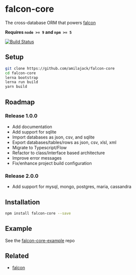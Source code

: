 falcon-core
===========
The cross-database ORM that powers [falcon](https://github.com/falcon-client/falcon)

**Requires `node >= 9` and `npm >= 5`**

[![Build Status](https://travis-ci.com/amilajack/falcon-core.svg?branch=master&maxAge=2592)](https://travis-ci.com/amilajack/falcon-core)

## Setup
```bash
git clone https://github.com/amilajack/falcon-core
cd falcon-core
lerna bootstrap
lerna run build
yarn build
```

## Roadmap
### Release 1.0.0
  * Add documentation
  * Add support for sqlite
  * Import databases as json, csv, and sqlite
  * Export databases/tables/rows as json, csv, xlsl, xml
  * Migrate to Typescript/Flow
  * Refactor to class/interface based architecture
  * Improve error messages
  * Fix/enhance project build configuration
### Release 2.0.0
  * Add support for mysql, mongo, postgres, maria, cassandra

## Installation
```bash
npm install falcon-core --save
```

## Example
See the [falcon-core-example](https://github.com/amilajack/falcon-core-example/) repo

## Related
* [falcon](https://github.com/falcon-client/falcon)
